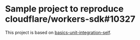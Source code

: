 # Sample project to reproduce cloudflare/workers-sdk#10327

This project is based on [basics-unit-integration-self](https://github.com/cloudflare/workers-sdk/tree/main/fixtures/vitest-pool-workers-examples/basics-unit-integration-self).